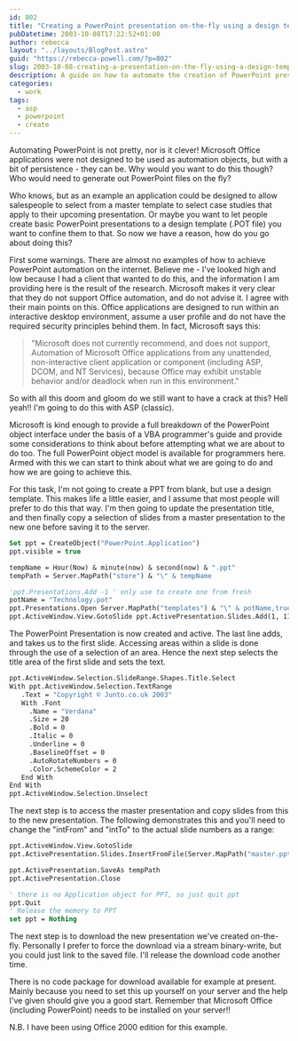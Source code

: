 ```yaml
---
id: 802
title: "Creating a PowerPoint presentation on-the-fly using a design template"
pubDatetime: 2003-10-08T17:22:52+01:00
author: rebecca
layout: "../layouts/BlogPost.astro"
guid: "https://rebecca-powell.com/?p=802"
slug: 2003-10-08-creating-a-presentation-on-the-fly-using-a-design-template
description: A guide on how to automate the creation of PowerPoint presentations using ASP (classic), including using a design template, updating the title, copying slides, and saving the presentation to the server.
categories:
  - work
tags:
  - asp
  - powerpoint
  - create
---
```


Automating PowerPoint is not pretty, nor is it clever! Microsoft Office applications were not designed to be used as automation objects, but with a bit of persistence - they can be. Why would you want to do this though? Who would need to generate out PowerPoint files on the fly?

Who knows, but as an example an application could be designed to allow salespeople to select from a master template to select case studies that apply to their upcoming presentation. Or maybe you want to let people create basic PowerPoint presentations to a design template (.POT file) you want to confine them to that. So now we have a reason, how do you go about doing this?

First some warnings. There are almost no examples of how to achieve PowerPoint automation on the internet. Believe me - I've looked high and low because I had a client that wanted to do this, and the information I am providing here is the result of the research. Microsoft makes it very clear that they do not support Office automation, and do not advise it. I agree with their main points on this. Office applications are designed to run within an interactive desktop environment, assume a user profile and do not have the required security principles behind them. In fact, Microsoft says this:

> "Microsoft does not currently recommend, and does not support, Automation of Microsoft Office applications from any unattended, non-interactive client application or component (including ASP, DCOM, and NT Services), because Office may exhibit unstable behavior and/or deadlock when run in this environment."

So with all this doom and gloom do we still want to have a crack at this? Hell yeah!! I'm going to do this with ASP (classic).

Microsoft is kind enough to provide a full breakdown of the PowerPoint object interface under the basis of a VBA programmer's guide and provide some considerations to think about before attempting what we are about to do too. The full PowerPoint object model is available for programmers here. Armed with this we can start to think about what we are going to do and how we are going to achieve this.

For this task, I'm not going to create a PPT from blank, but use a design template. This makes life a little easier, and I assume that most people will prefer to do this that way. I'm then going to update the presentation title, and then finally copy a selection of slides from a master presentation to the new one before saving it to the server.

```vb
Set ppt = CreateObject("PowerPoint.Application")
ppt.visible = true

tempName = Hour(Now) & minute(now) & second(now) & ".ppt"
tempPath = Server.MapPath("store") & "\" & tempName

'ppt.Presentations.Add -1 ' only use to create one from fresh
potName = "Technology.pot"
ppt.Presentations.Open Server.MapPath("templates") & "\" & potName,true,true,true ' only use with a design template
ppt.ActiveWindow.View.GotoSlide ppt.ActivePresentation.Slides.Add(1, 11).SlideIndex
```

The PowerPoint Presentation is now created and active. The last line adds, and takes us to the first slide. Accessing areas within a slide is done through the use of a selection of an area. Hence the next step selects the title area of the first slide and sets the text.

```vb
ppt.ActiveWindow.Selection.SlideRange.Shapes.Title.Select
With ppt.ActiveWindow.Selection.TextRange
   .Text = "Copyright © Junto.co.uk 2003"
   With .Font
     .Name = "Verdana"
     .Size = 20
     .Bold = 0
     .Italic = 0
     .Underline = 0
     .BaselineOffset = 0
     .AutoRotateNumbers = 0
     .Color.SchemeColor = 2
   End With
End With
ppt.ActiveWindow.Selection.Unselect
```

The next step is to access the master presentation and copy slides from this to the new presentation. The following demonstrates this and you'll need to change the "intFrom" and "intTo" to the actual slide numbers as a range:

```vb
ppt.ActiveWindow.View.GotoSlide
ppt.ActivePresentation.Slides.InsertFromFile(Server.MapPath("master.ppt"),1,intFrom,intTo)

ppt.ActivePresentation.SaveAs tempPath
ppt.ActivePresentation.Close

' there is no Application object for PPT, so just quit ppt
ppt.Quit
' Release the memory to PPT
set ppt = Nothing
```

The next step is to download the new presentation we've created on-the-fly. Personally I prefer to force the download via a stream binary-write, but you could just link to the saved file. I'll release the download code another time.

There is no code package for download available for example at present. Mainly because you need to set this up yourself on your server and the help I've given should give you a good start. Remember that Microsoft Office (including PowerPoint) needs to be installed on your server!!

N.B. I have been using Office 2000 edition for this example.
